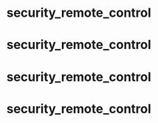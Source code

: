 # security_remote_control
# security_remote_control
# security_remote_control
# security_remote_control
